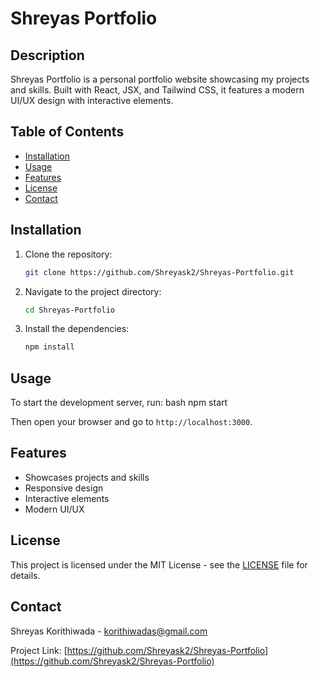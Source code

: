 # Shreyas Portfolio

## Description

Shreyas Portfolio is a personal portfolio website showcasing my projects and skills. Built with React, JSX, and Tailwind CSS, it features a modern UI/UX design with interactive elements.

## Table of Contents

- [Installation](#installation)
- [Usage](#usage)
- [Features](#features)
- [License](#license)
- [Contact](#contact)

## Installation

1. Clone the repository:
   ```bash
   git clone https://github.com/Shreyask2/Shreyas-Portfolio.git
   ```
2. Navigate to the project directory:
   ```bash
   cd Shreyas-Portfolio
   ```
3. Install the dependencies:
   ```bash
   npm install
   ```

## Usage

To start the development server, run:
bash
npm start

Then open your browser and go to `http://localhost:3000`.

## Features

- Showcases projects and skills
- Responsive design
- Interactive elements
- Modern UI/UX

## License

This project is licensed under the MIT License - see the [LICENSE](LICENSE) file for details.

## Contact

Shreyas Korithiwada - [korithiwadas@gmail.com](mailto:korithiwadas@gmail.com)

Project Link: [https://github.com/Shreyask2/Shreyas-Portfolio](https://github.com/Shreyask2/Shreyas-Portfolio)
